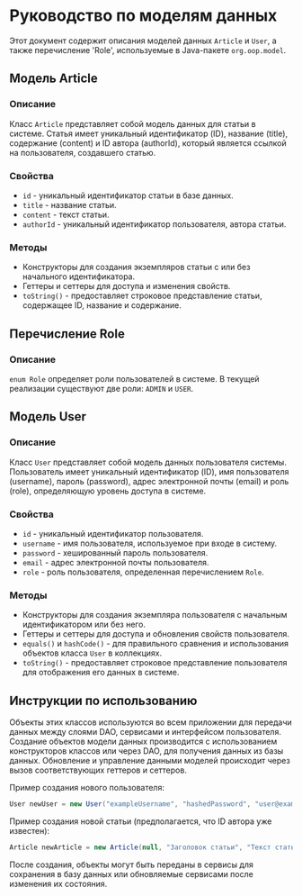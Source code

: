 # Руководство по моделям данных

Этот документ содержит описания моделей данных `Article` и `User`, а также перечисление 'Role', используемые в
Java-пакете `org.oop.model`.

## Модель Article

### Описание

Класс `Article` представляет собой модель данных для статьи в системе. Статья имеет уникальный идентификатор (ID),
название (title), содержание (content) и ID автора (authorId), который является ссылкой на пользователя, создавшего
статью.

### Свойства

- `id` - уникальный идентификатор статьи в базе данных.
- `title` - название статьи.
- `content` - текст статьи.
- `authorId` - уникальный идентификатор пользователя, автора статьи.

### Методы

- Конструкторы для создания экземпляров статьи с или без начального идентификатора.
- Геттеры и сеттеры для доступа и изменения свойств.
- `toString()` - предоставляет строковое представление статьи, содержащее ID, название и содержание.

## Перечисление Role

### Описание

`enum Role` определяет роли пользователей в системе. В текущей реализации существуют две роли: `ADMIN` и `USER`.

## Модель User

### Описание

Класс `User` представляет собой модель данных пользователя системы. Пользователь имеет уникальный идентификатор (ID),
имя пользователя (username), пароль (password), адрес электронной почты (email) и роль (role), определяющую уровень
доступа в системе.

### Свойства

- `id` - уникальный идентификатор пользователя.
- `username` - имя пользователя, используемое при входе в систему.
- `password` - хешированный пароль пользователя.
- `email` - адрес электронной почты пользователя.
- `role` - роль пользователя, определенная перечислением `Role`.

### Методы

- Конструкторы для создания экземпляра пользователя с начальным идентификатором или без него.
- Геттеры и сеттеры для доступа и обновления свойств пользователя.
- `equals()` и `hashCode()` - для правильного сравнения и использования объектов класса `User` в коллекциях.
- `toString()` - предоставляет строковое представление пользователя для отображения его данных в системе.

## Инструкции по использованию

Объекты этих классов используются во всем приложении для передачи данных между слоями DAO, сервисами и интерфейсом
пользователя. Создание объектов модели данных производится с использованием конструкторов классов или через DAO, для
получения данных из базы данных. Обновление и управление данными моделей происходит через вызов соответствующих геттеров
и сеттеров.

Пример создания нового пользователя:

```java
User newUser = new User("exampleUsername", "hashedPassword", "user@example.com", Role.USER);
```

Пример создания новой статьи (предполагается, что ID автора уже известен):

```java
Article newArticle = new Article(null, "Заголовок статьи", "Текст статьи", authorId);
```

После создания, объекты могут быть переданы в сервисы для сохранения в базу данных или обновляемые сервисами после
изменения их состояния.